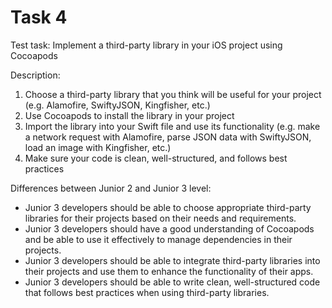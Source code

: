# Task 4

Test task: Implement a third-party library in your iOS project using Cocoapods

Description:

1. Choose a third-party library that you think will be useful for your project
   (e.g. Alamofire, SwiftyJSON, Kingfisher, etc.)
2. Use Cocoapods to install the library in your project
3. Import the library into your Swift file and use its functionality (e.g. make
   a network request with Alamofire, parse JSON data with SwiftyJSON, load an
   image with Kingfisher, etc.)
4. Make sure your code is clean, well-structured, and follows best practices

Differences between Junior 2 and Junior 3 level:

-   Junior 3 developers should be able to choose appropriate third-party
    libraries for their projects based on their needs and requirements.
-   Junior 3 developers should have a good understanding of Cocoapods and be
    able to use it effectively to manage dependencies in their projects.
-   Junior 3 developers should be able to integrate third-party libraries into
    their projects and use them to enhance the functionality of their apps.
-   Junior 3 developers should be able to write clean, well-structured code that
    follows best practices when using third-party libraries.
